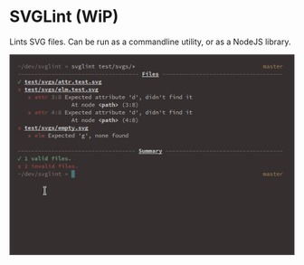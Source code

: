 # SVGLint (WiP)

Lints SVG files. Can be run as a commandline utility, or as a NodeJS library.

<p align="center"><img src="/example.png" alt="Example of a commandline execution"/></p>
